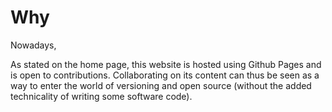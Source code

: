 # Why

Nowadays, 

As stated on the home page, this website is hosted using Github Pages and is open to contributions. Collaborating on its content can thus be seen as a way to enter the world of versioning and open source (without the added technicality of writing some software code).